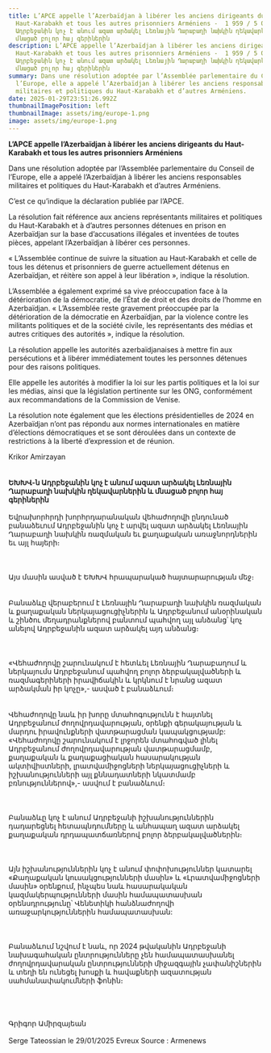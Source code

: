 ```yaml
---
title: L’APCE appelle l’Azerbaïdjan à libérer les anciens dirigeants du
  Haut-Karabakh et tous les autres prisonniers Arméniens -  1 959 / 5 000 ԵԽԽՎ-ն
  Ադրբեջանին կոչ է անում ազատ արձակել Լեռնային Ղարաբաղի նախկին ղեկավարներին և
  մնացած բոլոր հայ գերիներին
description: L’APCE appelle l’Azerbaïdjan à libérer les anciens dirigeants du
  Haut-Karabakh et tous les autres prisonniers Arméniens -  1 959 / 5 000 ԵԽԽՎ-ն
  Ադրբեջանին կոչ է անում ազատ արձակել Լեռնային Ղարաբաղի նախկին ղեկավարներին և
  մնացած բոլոր հայ գերիներին
summary: Dans une résolution adoptée par l’Assemblée parlementaire du Conseil de
  l’Europe, elle a appelé l’Azerbaïdjan à libérer les anciens responsables
  militaires et politiques du Haut-Karabakh et d’autres Arméniens.
date: 2025-01-29T23:51:26.992Z
thumbnailImagePosition: left
thumbnailImage: assets/img/europe-1.png
image: assets/img/europe-1.png
---
```

**L’APCE appelle l’Azerbaïdjan à libérer les anciens dirigeants du Haut-Karabakh et tous les autres prisonniers Arméniens**



Dans une résolution adoptée par l’Assemblée parlementaire du Conseil de l’Europe, elle a appelé l’Azerbaïdjan à libérer les anciens responsables militaires et politiques du Haut-Karabakh et d’autres Arméniens.



C’est ce qu’indique la déclaration publiée par l’APCE.



La résolution fait référence aux anciens représentants militaires et politiques du Haut-Karabakh et à d’autres personnes détenues en prison en Azerbaïdjan sur la base d’accusations illégales et inventées de toutes pièces, appelant l’Azerbaïdjan à libérer ces personnes.



« L’Assemblée continue de suivre la situation au Haut-Karabakh et celle de tous les détenus et prisonniers de guerre actuellement détenus en Azerbaïdjan, et réitère son appel à leur libération », indique la résolution.



L’Assemblée a également exprimé sa vive préoccupation face à la détérioration de la démocratie, de l’État de droit et des droits de l’homme en Azerbaïdjan. « L’Assemblée reste gravement préoccupée par la détérioration de la démocratie en Azerbaïdjan, par la violence contre les militants politiques et de la société civile, les représentants des médias et autres critiques des autorités », indique la résolution.



La résolution appelle les autorités azerbaïdjanaises à mettre fin aux persécutions et à libérer immédiatement toutes les personnes détenues pour des raisons politiques.



Elle appelle les autorités à modifier la loi sur les partis politiques et la loi sur les médias, ainsi que la législation pertinente sur les ONG, conformément aux recommandations de la Commission de Venise.



La résolution note également que les élections présidentielles de 2024 en Azerbaïdjan n’ont pas répondu aux normes internationales en matière d’élections démocratiques et se sont déroulées dans un contexte de restrictions à la liberté d’expression et de réunion.





Krikor Amirzayan\
\
\
**ԵԽԽՎ-ն Ադրբեջանին կոչ է անում ազատ արձակել Լեռնային Ղարաբաղի նախկին ղեկավարներին և մնացած բոլոր հայ գերիներին**\
\
Եվրախորհրդի խորհրդարանական վեհաժողովի ընդունած բանաձեւում Ադրբեջանին կոչ է արվել ազատ արձակել Լեռնային Ղարաբաղի նախկին ռազմական եւ քաղաքական առաջնորդներին եւ այլ հայերի։\
\
\
\
Այս մասին ասված է ԵԽԽՎ հրապարակած հայտարարության մեջ։\
\
\
Բանաձևը վերաբերում է Լեռնային Ղարաբաղի նախկին ռազմական և քաղաքական ներկայացուցիչներին և Ադրբեջանում անօրինական և շինծու մեղադրանքներով բանտում պահվող այլ անձանց՝ կոչ անելով Ադրբեջանին ազատ արձակել այդ անձանց։\
\
\
\
«Վեհաժողովը շարունակում է հետևել Լեռնային Ղարաբաղում և ներկայումս Ադրբեջանում պահվող բոլոր ձերբակալվածների և ռազմագերիների իրավիճակին և կրկնում է նրանց ազատ արձակման իր կոչը»,- ասված է բանաձևում։\
\
\
Վեհաժողովը նաև իր խորը մտահոգությունն է հայտնել Ադրբեջանում ժողովրդավարության, օրենքի գերակայության և մարդու իրավունքների վատթարացման կապակցությամբ: «Վեհաժողովը շարունակում է լրջորեն մտահոգված լինել Ադրբեջանում ժողովրդավարության վատթարացմամբ, քաղաքական և քաղաքացիական հասարակության ակտիվիստների, լրատվամիջոցների ներկայացուցիչների և իշխանությունների այլ քննադատների նկատմամբ բռնություններով»,- ասվում է բանաձևում։\
\
\
\
Բանաձևը կոչ է անում Ադրբեջանի իշխանություններին դադարեցնել հետապնդումները և անհապաղ ազատ արձակել քաղաքական դրդապատճառներով բոլոր ձերբակալվածներին։\
\
\
\
Այն իշխանություններին կոչ է անում փոփոխություններ կատարել «Քաղաքական կուսակցությունների մասին» և «Լրատվամիջոցների մասին» օրենքում, ինչպես նաև հասարակական կազմակերպությունների մասին համապատասխան օրենսդրությունը՝ Վենետիկի հանձնաժողովի առաջարկություններին համապատասխան:\
\
\
\
Բանաձևում նշվում է նաև, որ 2024 թվականին Ադրբեջանի նախագահական ընտրությունները չեն համապատասխանել ժողովրդավարական ընտրությունների միջազգային չափանիշներին և տեղի են ունեցել խոսքի և հավաքների ազատության սահմանափակումների ֆոնին։\
\
\
\
\
Գրիգոր Ամիրզայեան\
\
Serge Tateossian le 29/01/2025 Evreux Source : Armenews